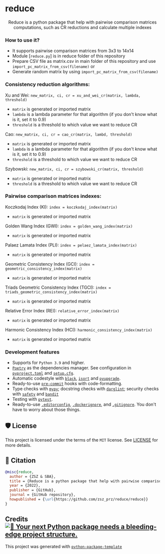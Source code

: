 # reduce

<div align="center">

Reduce is a python package that help with pairwise comparison matrices computations, such as CR reductions and calculate multiple indexes

</div>

### How to use it?

- It supports pairwise comparison matrices from 3x3 to 14x14
- Module [`reduce.py`] is in reduce folder of this repository
- Prepare CSV file as matrix.csv in main folder of this repository and use `import_pc_matrix_from_csv(filename)` or
- Generate random matrix by using `import_pc_matrix_from_csv(filename)`

### Consistency reduction algorithms:

Xu and Wei: `new_matrix, ci, cr = xu_and_wei_cr(matrix, lambda, threshold)`

- `matrix` is generated or imported matrix
- `lambda` is a lambda parameter for that algorithm (if you don't know what is it, set it to 0.9)
- `threshold` is a threshold to which value we want to reduce CR

Cao: `new_matrix, ci, cr = cao_cr(matrix, lambd, threshold)`

- `matrix` is generated or imported matrix
- `lambda` is a lambda parameter for that algorithm (if you don't know what is it, set it to 0.9)
- `threshold` is a threshold to which value we want to reduce CR

Szybowski: `new_matrix, ci, cr = szybowski_cr(matrix, threshold)`

- `matrix` is generated or imported matrix
- `threshold` is a threshold to which value we want to reduce CR

### Pairwise comparison matrices indexes:

Koczkodaj Index (KI): `index = koczkodaj_index(matrix)`

- `matrix` is generated or imported matrix

Golden Wang Index (GWI): `index = golden_wang_index(matrix)`

- `matrix` is generated or imported matrix

Palaez Lamata Index (PLI): `index = pelaez_lamata_index(matrix)`

- `matrix` is generated or imported matrix

Geometric Consistency Index (GCI): `index = geometric_consistency_index(matrix)`

- `matrix` is generated or imported matrix

Triads Geometric Consistency Index (TGCI): `index = triads_geometric_consistency_index(matrix)`

- `matrix` is generated or imported matrix

Relative Error Index (REI): `relative_error_index(matrix)`

- `matrix` is generated or imported matrix

Harmonic Consistency Index (HCI): `harmonic_consistency_index(matrix)`

- `matrix` is generated or imported matrix

### Development features

- Supports for `Python 3.9` and higher.
- [`Poetry`](https://python-poetry.org/) as the dependencies manager. See configuration in [`pyproject.toml`](https://github.com/zsz_prz/reduce/reduce/blob/master/pyproject.toml) and [`setup.cfg`](https://github.com/zsz_prz/reduce/reduce/blob/master/setup.cfg).
- Automatic codestyle with [`black`](https://github.com/psf/black), [`isort`](https://github.com/timothycrosley/isort) and [`pyupgrade`](https://github.com/asottile/pyupgrade).
- Ready-to-use [`pre-commit`](https://pre-commit.com/) hooks with code-formatting.
- Type checks with [`mypy`](https://mypy.readthedocs.io); docstring checks with [`darglint`](https://github.com/terrencepreilly/darglint); security checks with [`safety`](https://github.com/pyupio/safety) and [`bandit`](https://github.com/PyCQA/bandit)
- Testing with [`pytest`](https://docs.pytest.org/en/latest/).
- Ready-to-use [`.editorconfig`](https://github.com/zsz_prz/reduce/reduce/blob/master/.editorconfig), [`.dockerignore`](https://github.com/zsz_prz/reduce/reduce/blob/master/.dockerignore), and [`.gitignore`](https://github.com/zsz_prz/reduce/reduce/blob/master/.gitignore). You don't have to worry about those things.


## 🛡 License

This project is licensed under the terms of the `MIT` license. See [LICENSE](https://github.com/zsz_prz/reduce/reduce/blob/master/LICENSE) for more details.

## 📃 Citation

```bibtex
@misc{reduce,
  author = {ZSZ & SBA},
  title = {Reduce is a python package that help with pairwise comparison matrices computations, such as CR reductions and calculate multiple indexes},
  year = {2022},
  publisher = {GitHub},
  journal = {GitHub repository},
  howpublished = {\url{https://github.com/zsz_prz/reduce/reduce}}
}
```

## Credits [![🚀 Your next Python package needs a bleeding-edge project structure.](https://img.shields.io/badge/python--package--template-%F0%9F%9A%80-brightgreen)](https://github.com/TezRomacH/python-package-template)

This project was generated with [`python-package-template`](https://github.com/TezRomacH/python-package-template)
